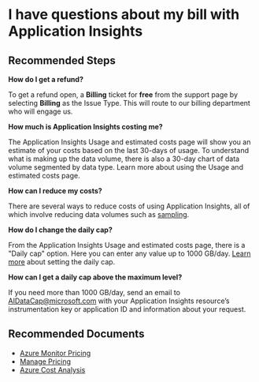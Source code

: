 <properties 
    pageTitle="I have questions about my bill with Application Insights"
    description="General troubleshooting guide for Billing"
    service="microsoft.insights"
    resource="components"
    authors="debugthings"
    ms.author="jamdavi"
    articleId="insights-billing"
    displayOrder="98"
    selfHelpType="generic"
    cloudEnvironments="public, Fairfax, usnat, ussec"
    productPesIds="15693" 
    supportTopicIds="32602214"
 	ownershipId="AzureMonitoring_ApplicationInsights"
/>
 
# I have questions about my bill with Application Insights

## **Recommended Steps**

**How do I get a refund?**<br>

To get a refund open, a **Billing** ticket for **free** from the support page by selecting **Billing** as the Issue Type. This will route to our billing department who will engage us. 

**How much is Application Insights costing me?**

The Application Insights Usage and estimated costs page will show you an estimate of your costs based on the last 30-days of usage. To understand what is making up the data volume, there is also a 30-day chart of data volume segmented by data type. Learn more about using the Usage and estimated costs page.<br>

**How can I reduce my costs?**<br>

There are several ways to reduce costs of using Application Insights, all of which involve reducing data volumes such as [sampling](https://docs.microsoft.com/azure/azure-monitor/app/sampling).

**How do I change the daily cap?**<br>

From the Application Insights Usage and estimated costs page, there is a "Daily cap" option. Here you can enter any value up to 1000 GB/day. [Learn more](https://go.microsoft.com/fwlink/?linkid=832795) about setting the daily cap.<br>

**How can I get a daily cap above the maximum level?**<br>

If you need more than 1000 GB/day, send an email to AIDataCap@microsoft.com with your Application Insights resource’s instrumentation key or application ID and information about your request. <br>


## **Recommended Documents**

* [Azure Monitor Pricing](https://azure.microsoft.com/pricing/details/monitor/)
* [Manage Pricing](https://docs.microsoft.com/azure/azure-monitor/app/pricing)
* [Azure Cost Analysis](https://docs.microsoft.com/azure/cost-management/quick-acm-cost-analysis)
